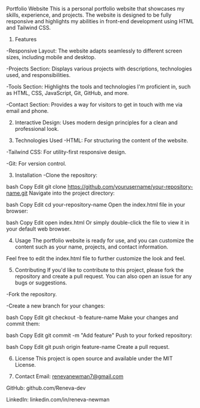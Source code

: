 Portfolio Website
This is a personal portfolio website that showcases my skills, experience, and projects. 
The website is designed to be fully responsive and highlights my abilities in front-end development using HTML and Tailwind CSS.

1. Features
   
-Responsive Layout: The website adapts seamlessly to different screen sizes, including mobile and desktop.

 -Projects Section: Displays various projects with descriptions, technologies used, and responsibilities.

-Tools Section: Highlights the tools and technologies I'm proficient in, such as HTML, CSS, JavaScript, Git, GitHub, and more.

-Contact Section: Provides a way for visitors to get in touch with me via email and phone.

2. Interactive Design: Uses modern design principles for a clean and professional look.

3. Technologies Used
-HTML: For structuring the content of the website.

-Tailwind CSS: For utility-first responsive design.

-Git: For version control.

3. Installation
-Clone the repository:

bash
Copy
Edit
git clone https://github.com/yourusername/your-repository-name.git
Navigate into the project directory:

bash
Copy
Edit
cd your-repository-name
Open the index.html file in your browser:

bash
Copy
Edit
open index.html
Or simply double-click the file to view it in your default web browser.

4. Usage
The portfolio website is ready for use, and you can customize the content such as your name, projects, and contact information.

Feel free to edit the index.html file to further customize the look and feel.

5. Contributing
If you'd like to contribute to this project, please fork the repository and create a pull request. You can also open an issue for any bugs or suggestions.

-Fork the repository.

-Create a new branch for your changes:

bash
Copy
Edit
git checkout -b feature-name
Make your changes and commit them:

bash
Copy
Edit
git commit -m "Add feature"
Push to your forked repository:

bash
Copy
Edit
git push origin feature-name
Create a pull request.

6. License
This project is open source and available under the MIT License.

7. Contact
Email: renevanewman7@gmail.com

GitHub: github.com/Reneva-dev

LinkedIn: linkedin.com/in/reneva-newman

